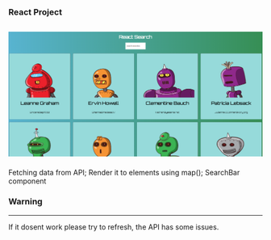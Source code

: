 ### React Project

![Preview](https://github.com/c-obsesie/robot-dex/blob/gh-pages/RoboDex.png)
------------


Fetching data from API;
Render it to elements using map();
SearchBar component

### Warning 

------------



If it dosent work  please try to refresh, the API has some issues.

